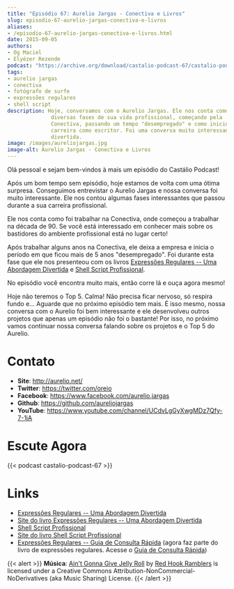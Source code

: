 ```yaml
---
title: "Episódio 67: Aurelio Jargas - Conectiva e Livros"
slug: episodio-67-aurelio-jargas-conectiva-e-livros
aliases:
- /episodio-67-aurelio-jargas-conectiva-e-livros.html
date: 2015-09-05
authors:
- Og Maciel
- Elyézer Rezende
podcast: "https://archive.org/download/castalio-podcast-67/castalio-podcast-67.mp3"
tags:
- aurelio jargas
- conectiva
- fotógrafo de surfe
- expressões regulares
- shell script
description: Hoje, conversamos com o Aurelio Jargas. Ele nos conta como foi as
              diversas fases de sua vida profissional, começando pela
              Conectiva, passando um tempo "desempregado" e como iniciou sua
              carreira como escritor. Foi uma conversa muito interessante e
              divertida.
image: /images/aureliojargas.jpg
image-alt: Aurelio Jargas - Conectiva e Livros
---
```


Olá pessoal e sejam bem-vindos à mais um episódio do Castálio Podcast!

Após um bom tempo sem episódio, hoje estamos de volta com uma ótima surpresa.
Conseguimos entrevistar o Aurelio Jargas e nossa conversa foi muito
interessante. Ele nos contou algumas fases interessantes que passou durante a
sua carreira profissional.

<div class="clearfix"></div>

Ele nos conta como foi trabalhar na Conectiva, onde começou a trabalhar na
década de 90. Se você está interessado em conhecer mais sobre os bastidores do
ambiente profissional está no lugar certo!

Após trabalhar alguns anos na Conectiva, ele deixa a empresa e inicia o período
em que ficou mais de 5 anos \"desempregado\". Foi durante esta fase que ele nos
presenteou com os livros [Expressões Regulares -- Uma Abordagem
Divertida](http://www.novatec.com.br/livros/expressoesregulares4/) e [Shell
Script Profissional](http://www.novatec.com.br/livros/shellscript/).

No episódio você encontra muito mais, então corre lá e ouça agora mesmo!

Hoje não teremos o Top 5. Calma! Não precisa ficar nervoso, só respira fundo
e... Aguarde que no próximo episódio tem mais. É isso mesmo, nossa conversa com
o Aurelio foi bem interessante e ele desenvolveu outros projetos que apenas um
episódio não foi o bastante! Por isso, no próximo vamos continuar nossa
conversa falando sobre os projetos e o Top 5 do Aurelio.

# Contato

- **Site**: <http://aurelio.net/>
- **Twitter**: <https://twitter.com/oreio>
- **Facebook**: <https://www.facebook.com/aurelio.jargas>
- **Github**: <https://github.com/aureliojargas>
- **YouTube**: <https://www.youtube.com/channel/UCdvLgGyXwgMDz7Qfy-7-1jA>

# Escute Agora

{{< podcast castalio-podcast-67 >}}

# Links

- [Expressões Regulares -- Uma Abordagem Divertida](http://www.novatec.com.br/livros/expressoesregulares4/)
- [Site do livro Expressões Regulares -- Uma Abordagem Divertida](http://www.piazinho.com.br/)
- [Shell Script Profissional](http://www.novatec.com.br/livros/shellscript/)
- [Site do livro Shell Script Profissional](http://www.shellscript.com.br/)
- [Expressões Regulares -- Guia de Consulta Rápida](http://www.novatec.com.br/guias/expreg/) (agora faz parte do livro de expressões regulares. Acesse o [Guia de Consulta Rápida](http://www.piazinho.com.br/download/expressoes-regulares-3-tabelas.pdf))

{{< alert >}}
**Música**: [Ain\'t Gonna Give Jelly
Roll](http://freemusicarchive.org/music/Red_Hook_Ramblers/Live__WFMU_on_Antique_Phonograph_Music_Program_with_MAC_Feb_8_2011/Red_Hook_Ramblers_-_12_-_Aint_Gonna_Give_Jelly_Roll)
by [Red Hook Ramblers](http://www.redhookramblers.com/) is licensed under a
Creative Commons Attribution-NonCommercial-NoDerivatives (aka Music Sharing)
License.
{{< /alert >}}
